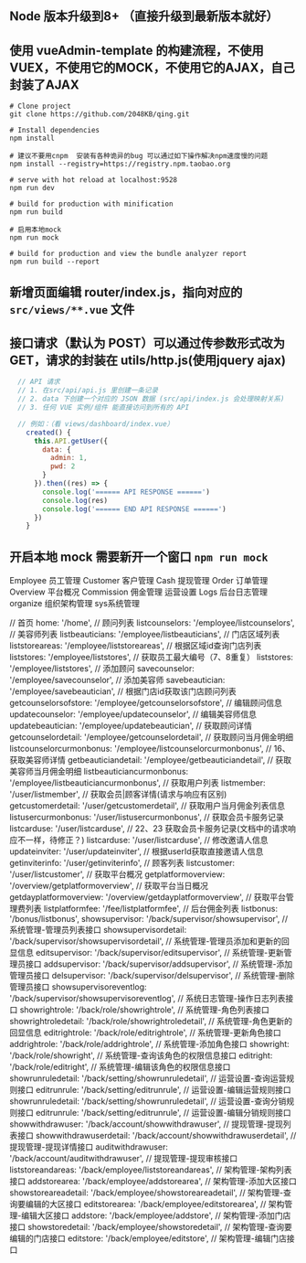 ## Node 版本升级到8+ （直接升级到最新版本就好）
## 使用 vueAdmin-template 的构建流程，不使用 VUEX，不使用它的MOCK，不使用它的AJAX，自己封装了AJAX

```
# Clone project
git clone https://github.com/2048KB/qing.git

# Install dependencies
npm install

# 建议不要用cnpm  安装有各种诡异的bug 可以通过如下操作解决npm速度慢的问题
npm install --registry=https://registry.npm.taobao.org

# serve with hot reload at localhost:9528
npm run dev

# build for production with minification
npm run build

# 启用本地mock
npm run mock

# build for production and view the bundle analyzer report
npm run build --report
```

## 新增页面编辑 router/index.js，指向对应的 `src/views/**.vue` 文件


## 接口请求（默认为 POST）可以通过传参数形式改为 GET，请求的封装在 utils/http.js(使用jquery ajax)
```js
  // API 请求
  // 1. 在src/api/api.js 里创建一条记录
  // 2. data 下创建一个对应的 JSON 数据 (src/api/index.js 会处理映射关系)
  // 3. 任何 VUE 实例/组件 能直接访问到所有的 API

  // 例如：（看 views/dashboard/index.vue）
    created() {
      this.API.getUser({
        data: {
          admin: 1,
          pwd: 2
        }
      }).then((res) => {
        console.log('====== API RESPONSE ======')
        console.log(res)
        console.log('====== END API RESPONSE ======')
      })
    }
```

## 开启本地 mock 需要新开一个窗口 `npm run mock`

Employee 员工管理
Customer 客户管理
Cash 提现管理
Order 订单管理
Overview 平台概况
Commission 佣金管理
运营设置
Logs 后台日志管理
organize 组织架构管理
sys系统管理


// 首页
home: '/home',
// 顾问列表
listcounselors: '/employee/listcounselors',
// 美容师列表
listbeauticians: '/employee/listbeauticians',
// 门店区域列表
liststoreareas: '/employee/liststoreareas',
// 根据区域id查询门店列表
liststores: '/employee/liststores',
// 获取员工最大编号（7、8重复）
liststores: '/employee/liststores',
// 添加顾问
savecounselor: '/employee/savecounselor',
// 添加美容师
savebeautician: '/employee/savebeautician',
// 根据门店id获取该门店顾问列表
getcounselorsofstore: '/employee/getcounselorsofstore',
// 编辑顾问信息
updatecounselor: '/employee/updatecounselor',
// 编辑美容师信息
updatebeautician: '/employee/updatebeautician',
// 获取顾问详情
getcounselordetail: '/employee/getcounselordetail',
// 获取顾问当月佣金明细
listcounselorcurmonbonus: '/employee/listcounselorcurmonbonus',
// 16、获取美容师详情
getbeauticiandetail: '/employee/getbeauticiandetail',
//  获取美容师当月佣金明细
listbeauticiancurmonbonus: '/employee/listbeauticiancurmonbonus',
// 获取用户列表
listmember: '/user/listmember',
// 获取会员|顾客详情(请求与响应有区别)
getcustomerdetail: '/user/getcustomerdetail',
// 获取用户当月佣金列表信息
listusercurmonbonus: '/user/listusercurmonbonus',
// 获取会员卡服务记录
listcarduse: '/user/listcarduse',
// 22、23 获取会员卡服务记录(文档中的请求响应不一样，待修正？)
listcarduse: '/user/listcarduse',
// 修改邀请人信息
updateinviter: '/user/updateinviter',
// 根据userId获取直接邀请人信息
getinviterinfo: '/user/getinviterinfo',
// 顾客列表
listcustomer: '/user/listcustomer',
// 获取平台概况
getplatformoverview: '/overview/getplatformoverview',
// 获取平台当日概况
getdayplatformoverview: '/overview/getdayplatformoverview',
// 获取平台管理费列表
listplatformfee: '/fee/listplatformfee',
// 后台佣金列表
listbonus: '/bonus/listbonus',
showsupervisor: '/back/supervisor/showsupervisor', // 系统管理-管理员列表接口
showsupervisordetail: '/back/supervisor/showsupervisordetail', // 系统管理-管理员添加和更新的回显信息
editsupervisor: '/back/supervisor/editsupervisor', // 系统管理-更新管理员接口
addsupervisor: '/back/supervisor/addsupervisor', // 系统管理-添加管理员接口
delsupervisor: '/back/supervisor/delsupervisor', // 系统管理-删除管理员接口
showsupervisoreventlog: '/back/supervisor/showsupervisoreventlog', // 系统日志管理-操作日志列表接口
showrightrole: '/back/role/showrightrole', // 系统管理-角色列表接口
showrightroledetail: '/back/role/showrightroledetail', // 系统管理-角色更新的回显信息
editrightrole: '/back/role/editrightrole', // 系统管理-更新角色接口
addrightrole: '/back/role/addrightrole', // 系统管理-添加角色接口
showright: '/back/role/showright', // 系统管理-查询该角色的权限信息接口
editright: '/back/role/editright', // 系统管理-编辑该角色的权限信息接口
showrunruledetail: '/back/setting/showrunruledetail', // 运营设置-查询运营规则接口
editrunrule: '/back/setting/editrunrule', // 运营设置-编辑运营规则接口
showrunruledetail: '/back/setting/showrunruledetail', // 运营设置-查询分销规则接口
editrunrule: '/back/setting/editrunrule', // 运营设置-编辑分销规则接口
showwithdrawuser: '/back/account/showwithdrawuser', // 提现管理-提现列表接口
showwithdrawuserdetail: '/back/account/showwithdrawuserdetail', // 提现管理-提现详情接口
auditwithdrawuser: '/back/account/auditwithdrawuser', // 提现管理-提现审核接口
liststoreandareas: '/back/employee/liststoreandareas', // 架构管理-架构列表接口
addstorearea: '/back/employee/addstorearea', // 架构管理-添加大区接口
showstoreareadetail: '/back/employee/showstoreareadetail', // 架构管理-查询要编辑的大区接口
editstorearea: '/back/employee/editstorearea', // 架构管理-编辑大区接口
addstore: '/back/employee/addstore', // 架构管理-添加门店接口
showstoredetail: '/back/employee/showstoredetail', // 架构管理-查询要编辑的门店接口
editstore: '/back/employee/editstore', // 架构管理-编辑门店接口
